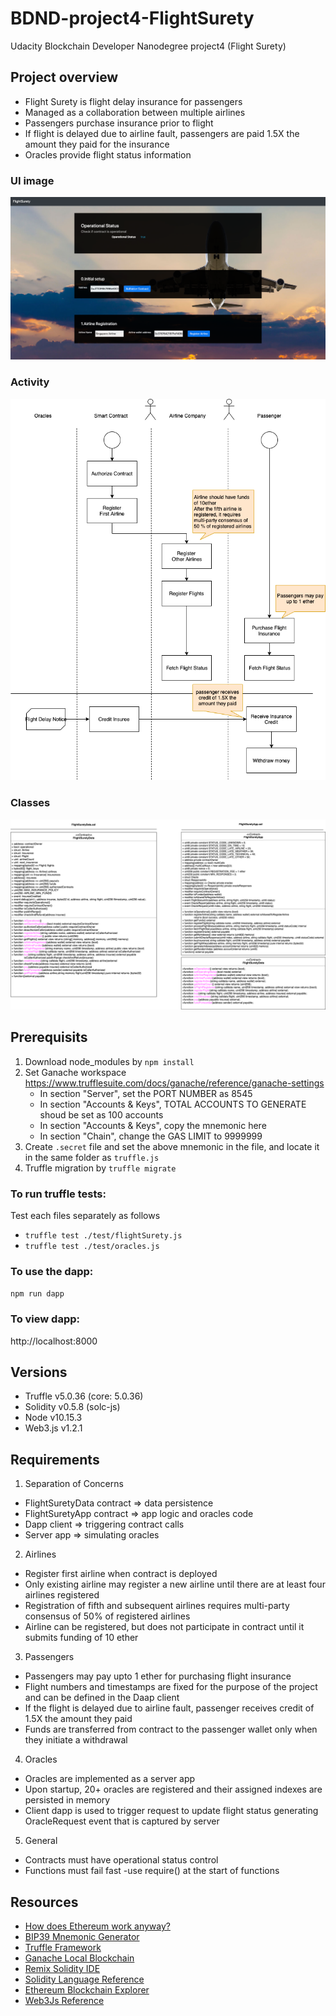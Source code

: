 # BDND-project4-FlightSurety
Udacity Blockchain Developer Nanodegree project4 (Flight Surety)

## Project overview
- Flight Surety is flight delay insurance for passengers
- Managed as a collaboration between multiple airlines
- Passengers purchase insurance prior to flight
- If flight is delayed due to airline fault, passengers are paid 1.5X the amount they paid for the insurance
- Oracles provide flight status information

### UI image
![Activity](images/FlightSurety-UI.png)

### Activity
![Activity](images/FlightSurety-Activity.png)

### Classes
![Activity](images/FlightSurety-Classes.png)

## Prerequisits
1. Download node_modules by `npm install`
2. Set Ganache workspace https://www.trufflesuite.com/docs/ganache/reference/ganache-settings
    * In section "Server", set the PORT NUMBER as 8545
    * In section "Accounts & Keys", TOTAL ACCOUNTS TO GENERATE shoud be set as 100 accounts
    * In section "Accounts & Keys", copy the mnemonic here
    * In section "Chain", change the GAS LIMIT to 9999999
3. Create `.secret` file and set the above mnemonic in the file, and locate it in the same folder as `truffle.js`
4. Truffle migration by `truffle migrate`

### To run truffle tests:
Test each files separately as follows
- `truffle test ./test/flightSurety.js`
- `truffle test ./test/oracles.js`

### To use the dapp:
`npm run dapp`

### To view dapp:
http://localhost:8000

## Versions
- Truffle v5.0.36 (core: 5.0.36)
- Solidity v0.5.8 (solc-js)
- Node v10.15.3
- Web3.js v1.2.1


## Requirements
1. Separation of Concerns
  - FlightSuretyData contract => data persistence
  - FlightSuretyApp contract => app logic and oracles code
  - Dapp client => triggering contract calls
  - Server app => simulating oracles
2. Airlines
  - Register first airline when contract is deployed
  - Only existing airline may register a new airline until there are at least four airlines registered
  - Registration of fifth and subsequent airlines requires multi-party consensus of 50% of registered airlines
  - Airline can be registered, but does not participate in contract until it submits funding of 10 ether
3. Passengers
  - Passengers may pay upto 1 ether for purchasing flight insurance
  - Flight numbers and timestamps are fixed for the purpose of the project and can be defined in the Daap client
  - If the flight is delayed due to airline fault, passenger receives credit of 1.5X the amount they paid
  - Funds are transferred from contract to the passenger wallet only when they initiate a withdrawal
4. Oracles
  - Oracles are implemented as a server app
  - Upon startup, 20+ oracles are registered and their assigned indexes are persisted in memory
  - Client dapp is used to trigger request to update flight status generating OracleRequest event that is captured by server
5. General
  - Contracts must have operational status control
  - Functions must fail fast -use require() at the start of functions

## Resources

* [How does Ethereum work anyway?](https://medium.com/@preethikasireddy/how-does-ethereum-work-anyway-22d1df506369)
* [BIP39 Mnemonic Generator](https://iancoleman.io/bip39/)
* [Truffle Framework](http://truffleframework.com/)
* [Ganache Local Blockchain](http://truffleframework.com/ganache/)
* [Remix Solidity IDE](https://remix.ethereum.org/)
* [Solidity Language Reference](http://solidity.readthedocs.io/en/v0.4.24/)
* [Ethereum Blockchain Explorer](https://etherscan.io/)
* [Web3Js Reference](https://github.com/ethereum/wiki/wiki/JavaScript-API)

